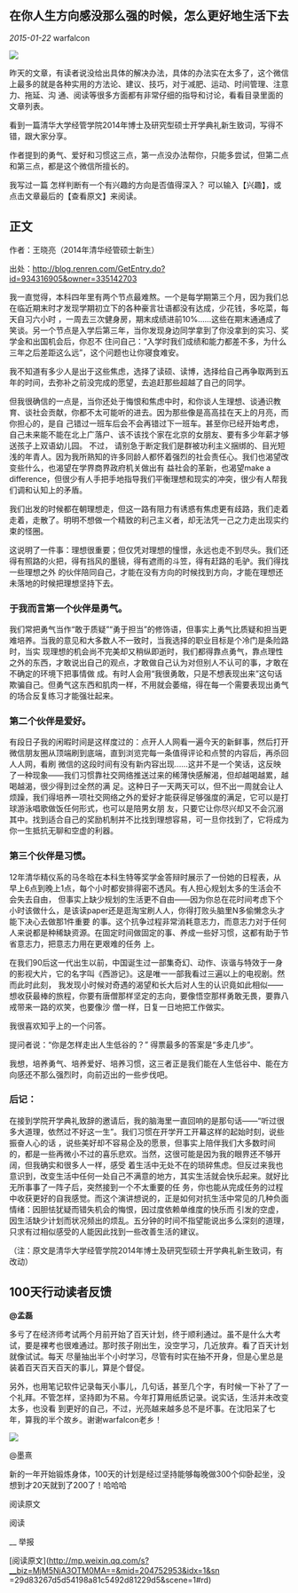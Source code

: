 ##  在你人生方向感没那么强的时候，怎么更好地生活下去

_2015-01-22_ warfalcon

![](_resources/在你人生方向感没那么强的时候，怎么更好地生活下去image0.jpg)

  

昨天的文章，有读者说没给出具体的解决办法，具体的办法实在太多了，这个微信上最多的就是各种实用的方法论、建议、技巧，对于减肥、运动、时间管理、注意力、拖延、沟
通、阅读等很多方面都有非常仔细的指导和讨论，看看目录里面的文章列表。

看到一篇清华大学经管学院2014年博士及研究型硕士开学典礼新生致词，写得不错，跟大家分享。

作者提到的勇气、爱好和习惯这三点，第一点没办法帮你，只能多尝试，但第二点和第三点，都是这个微信所擅长的。

我写过一篇 怎样判断有一个有兴趣的方向是否值得深入？ 可以输入【兴趣】，或点击文章最后的【查看原文】来阅读。

## 正文

作者：王晓亮（2014年清华经管硕士新生）

出处：http://blog.renren.com/GetEntry.do?id=934316905&owner=335142703

我一直觉得，本科四年里有两个节点最难熬。一个是每学期第三个月，因为我们总在临近期末时才发现学期初立下的各种豪言壮语都没有达成，少花钱，多吃菜，每天自习六小时
，一周去三次健身房，期末成绩进前10%……这些在期末通通成了笑谈。另一个节点是入学后第三年，当你发现身边同学拿到了你没拿到的实习、奖学金和出国机会后，你忍不
住问自己：“入学时我们成绩和能力都差不多，为什么三年之后差距这么远”，这个问题也让你寝食难安。

我不知道有多少人是出于这些焦虑，选择了读硕、读博，选择给自己再争取两到五年的时间，去弥补之前没完成的愿望，去追赶那些超越了自己的同学。

但我很确信的一点是，当你还处于悔恨和焦虑中时，和你谈人生理想、谈通识教育、谈社会贡献，你都不太可能听的进去。因为那些像是高高挂在天上的月亮，而你担心的，是自
己错过一班车后会不会再错过下一班车。甚至你已经开始考虑，自己未来能不能在北上广落户、该不该找个家在北京的女朋友、要有多少年薪才够送孩子上双语幼儿园。 不过，
请别急于断定我们是群被功利主义捆绑的、目光短浅的年青人。因为我所熟知的许多同龄人都怀着强烈的社会责任心。我们也渴望改变些什么，也渴望在学界商界政府机关做出有
益社会的革新，也渴望make a difference，但很少有人手把手地指导我们平衡理想和现实的冲突，很少有人帮我们调和认知上的矛盾。

我们出发的时候都在朝理想走，但这一路有阻力有诱惑有焦虑更有歧路，我们走着走着，走散了。明明不想做一个精致的利己主义者，却无法凭一己之力走出现实约束的怪圈。

这说明了一件事：理想很重要；但仅凭对理想的憧憬，永远也走不到尽头。我们还得有照路的火把，得有挡风的墨镜，得有遮雨的斗笠，得有赶路的毛驴。我们得找一些理想之外
的伙伴陪同自己，才能在没有方向的时候找到方向，才能在理想还未落地的时候把理想坚持下去。

### 于我而言第一个伙伴是勇气。

我们常把勇气当作“敢于质疑”“勇于担当”的修饰语，但事实上勇气比质疑和担当更难培养。当我的意见和大多数人不一致时，当我选择的职业目标是个冷门是条险路时，当实
现理想的机会尚不完美却又稍纵即逝时，我们都得靠点勇气，靠点理性之外的东西，才敢说出自己的观点，才敢做自己认为对但别人不认可的事，才敢在不确定的环境下把事情做
成。有时人会用“我很勇敢，只是不想表现出来”这句话欺骗自己。但勇气这东西和肌肉一样，不用就会萎缩，得在每一个需要表现出勇气的场合反复练习才能强壮起来。

### 第二个伙伴是爱好。

有段日子我的闲暇时间是这样度过的：点开人人网看一遍今天的新鲜事，然后打开微信朋友圈从顶端刷到底端，直到浏览完每一条值得评论和点赞的内容后，再杀回人人网，看刷
微信的这段时间有没有新内容出现……这并不是一个笑话，这反映了一种现象——我们习惯靠社交网络推送过来的稀薄快感解渴，但却越喝越累，越喝越渴，很少得到过全然的满
足。这种日子一天两天可以，但不出一周就会让人烦躁，我们得培养一项社交网络之外的爱好才能获得足够强度的满足，它可以是打球游泳唱歌做饭任何形式，也可以是陪男女朋
友，只要它让你尽兴却又不会沉溺其中。找到适合自己的奖励机制并不比找到理想容易，可一旦你找到了，它将成为你一生抵抗无聊和空虚的利器。

### 第三个伙伴是习惯。

12年清华精仪系的马冬晗在本科生特等奖学金答辩时展示了一份她的日程表，从早上6点到晚上1点，每个小时都安排得密不透风。有人担心规划太多的生活会不会失去自由，
但事实上缺少规划的生活更不自由——因为你总在花时间考虑下个小时该做什么，是该读paper还是逛淘宝刷人人，你得打败头脑里N多偷懒念头才能下决心去做那1件重要
的事。这个抗争过程非常消耗意志力，而意志力对于任何人来说都是种稀缺资源。在固定时间做固定的事、养成一些好习惯，这都有助于节省意志力，把意志力用在更艰难的任务
上。

在我们90后这一代出生以前，中国诞生过一部集奇幻、动作、诙谐与特效于一身的影视大片，它的名字叫《西游记》。这是唯一一部我看过三遍以上的电视剧。然而此时此刻，
我发现小时候对奇遇的渴望和长大后对人生的认识竟如此相似——想收获最棒的旅程，你要有唐僧那样坚定的志向，要像悟空那样勇敢无畏，要靠八戒带来一路的欢笑，也要像沙
僧一样，日复一日地把工作做实。

我很喜欢知乎上的一个问答。

提问者说：“你是怎样走出人生低谷的？” 得票最多的答案是“多走几步”。

我想，培养勇气、培养爱好、培养习惯，这三者正是我们能在人生低谷中、能在方向感还不那么强烈时，向前迈出的一些步伐吧。

### 后记：

在接到学院开学典礼致辞的邀请后，我的脑海里一直回响的是那句话——“听过很多大道理，依然过不好这一生”。我们习惯在开学开工开幕这样的起始时刻，说些振奋人心的话
，说些美好却不容易企及的愿景，但事实上陪伴我们大多数时间的，都是一些再微小不过的喜乐悲欢。当然，这很可能是因为我的眼界还不够开阔，但我确实和很多人一样，感受
着生活中无处不在的琐碎焦虑。但反过来我也意识到，改变生活中任何一处自己不满意的地方，其实生活就会快乐起来。就好比无所事事了一阵子后，突然接到一个不太重要的任
务，你也能从完成任务的过程中收获更好的自我感觉。而这个演讲想说的，正是如何对抗生活中常见的几种负面情绪：因胆怯犹疑而错失机会的悔恨，因过度依赖单维度的快乐而
引发的空虚，因生活缺少计划而状况频出的烦乱。五分钟的时间不指望能说出多么深刻的道理，只求有过相似感受的人能因此找到一些改善生活的建议。

（注：原文是清华大学经管学院2014年博士及研究型硕士开学典礼新生致词，有改动）

## 100天行动读者反馈

**@孟磊**

多亏了在经济师考试两个月前开始了百天计划，终于顺利通过。虽不是什么大考试，要是裸考也很难通过。那时孩子刚出生，没空学习，几近放弃。看了百天计划就像试试。每天
尽量抽出半个小时学习，尽管有时实在抽不开身，但是心里总是装着百天百天百天的事儿，算是个督促。

另外，也用笔记软件记录每天小事儿，几句话，甚至几个字，有时候一下补了了一个礼拜。不管怎样，坚持即为不易。今年打算用纸质记录。说实话，生活并未改变太多，也没看
到更好的自己，不过，光亮越来越多总不是坏事。在沈阳呆了七年，算我的半个故乡。谢谢warfalcon老乡！

![](_resources/在你人生方向感没那么强的时候，怎么更好地生活下去image1.jpg)

@墨熹

新的一年开始锻炼身体，100天的计划是经过坚持能够每晚做300个仰卧起坐，没想到才20天就到了200了！哈哈哈

  

阅读原文

阅读

__ 举报

[阅读原文](http://mp.weixin.qq.com/s?__biz=MjM5NjA3OTM0MA==&mid=204752953&idx=1&sn
=29d83267d5d54198a81c5492d81229d5&scene=1#rd)

